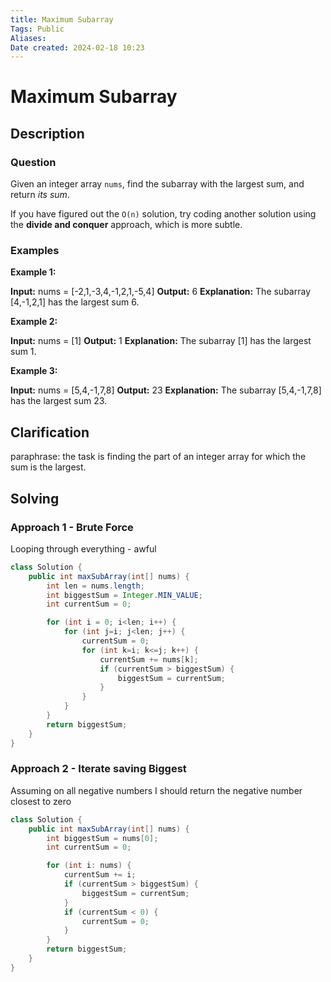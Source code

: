 ```yaml
---
title: Maximum Subarray
Tags: Public
Aliases:
Date created: 2024-02-18 10:23
---
```


# Maximum Subarray

## Description

### Question
Given an integer array `nums`, find the subarray with the largest sum, and return _its sum_.

If you have figured out the `O(n)` solution, try coding another solution using the **divide and conquer** approach, which is more subtle.
### Examples
**Example 1:**

**Input:** nums = [-2,1,-3,4,-1,2,1,-5,4]
**Output:** 6
**Explanation:** The subarray [4,-1,2,1] has the largest sum 6.

**Example 2:**

**Input:** nums = [1]
**Output:** 1
**Explanation:** The subarray [1] has the largest sum 1.

**Example 3:**

**Input:** nums = [5,4,-1,7,8]
**Output:** 23
**Explanation:** The subarray [5,4,-1,7,8] has the largest sum 23.

## Clarification
paraphrase: the task is finding the part of an integer array for which the sum is the largest.

## Solving

### Approach 1 - Brute Force
Looping through everything - awful

```java
class Solution {
    public int maxSubArray(int[] nums) {
        int len = nums.length;
        int biggestSum = Integer.MIN_VALUE;
        int currentSum = 0;

        for (int i = 0; i<len; i++) {
            for (int j=i; j<len; j++) {
                currentSum = 0;
                for (int k=i; k<=j; k++) {
                    currentSum += nums[k];
                    if (currentSum > biggestSum) {
                        biggestSum = currentSum;
                    }   
                }
            }
        }
        return biggestSum;
    }
}
```

### Approach 2 - Iterate saving Biggest
Assuming on all negative numbers I should return the negative number closest to zero
```java
class Solution {
    public int maxSubArray(int[] nums) {
        int biggestSum = nums[0];
        int currentSum = 0;

        for (int i: nums) {
            currentSum += i;
            if (currentSum > biggestSum) {
                biggestSum = currentSum;
            } 
            if (currentSum < 0) {
                currentSum = 0;
            }
        }
        return biggestSum;
    }
}
```